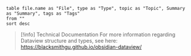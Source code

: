 ```dataview
table file.name as "File", type as "Type", topic as "Topic", Summary as "Summary", tags as "Tags"
from ""
sort desc
```

> [!info] Technical Documentation
> For more information regarding Dataview structure and types, see here: https://blacksmithgu.github.io/obsidian-dataview/
